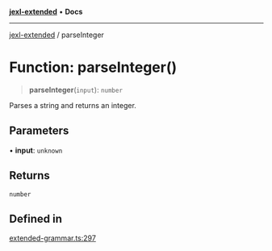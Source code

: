 [**jexl-extended**](../README.md) • **Docs**

***

[jexl-extended](../globals.md) / parseInteger

# Function: parseInteger()

> **parseInteger**(`input`): `number`

Parses a string and returns an integer.

## Parameters

• **input**: `unknown`

## Returns

`number`

## Defined in

[extended-grammar.ts:297](https://github.com/nikoraes/jexl-extended/blob/6615aed6c8a07c2ecf0502c413d5c565a91b5f13/src/extended-grammar.ts#L297)

